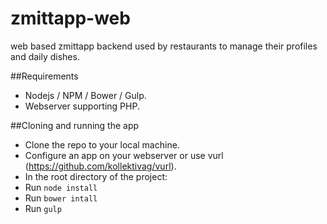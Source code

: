 zmittapp-web
============

web based zmittapp backend used by restaurants to manage their profiles and daily dishes.

##Requirements
- Nodejs / NPM / Bower / Gulp.
- Webserver supporting PHP.

##Cloning and running the app
- Clone the repo to your local machine.
- Configure an app on your webserver or use vurl (https://github.com/kollektivag/vurl).
- In the root directory of the project:
 - Run ```node install```
 - Run ```bower intall```
 - Run ```gulp```
